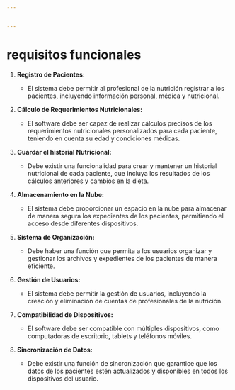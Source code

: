 ```yaml
---


---
```


<h1 id="requisitos-funcionales">requisitos funcionales</h1>
<ol>
<li>
<p><strong>Registro de Pacientes:</strong></p>
<ul>
<li>El sistema debe permitir al profesional de la nutrición registrar a los pacientes, incluyendo información personal, médica y nutricional.</li>
</ul>
</li>
<li>
<p><strong>Cálculo de Requerimientos Nutricionales:</strong></p>
<ul>
<li>El software debe ser capaz de realizar cálculos precisos de los requerimientos nutricionales personalizados para cada paciente, teniendo en cuenta su edad y condiciones médicas.</li>
</ul>
</li>
<li>
<p><strong>Guardar el historial Nutricional:</strong></p>
<ul>
<li>Debe existir una funcionalidad para crear y mantener un historial nutricional de cada paciente, que incluya los resultados de los cálculos anteriores y cambios en la dieta.</li>
</ul>
</li>
<li>
<p><strong>Almacenamiento en la Nube:</strong></p>
<ul>
<li>El sistema debe proporcionar un espacio en la nube para almacenar de manera segura los expedientes de los pacientes, permitiendo el acceso desde diferentes dispositivos.</li>
</ul>
</li>
<li>
<p><strong>Sistema de Organización:</strong></p>
<ul>
<li>Debe haber una función que permita a los usuarios organizar y gestionar los archivos y expedientes de los pacientes de manera eficiente.</li>
</ul>
</li>
<li>
<p><strong>Gestión de Usuarios:</strong></p>
<ul>
<li>El sistema debe permitir la gestión de usuarios, incluyendo la creación y eliminación de cuentas de profesionales de la nutrición.</li>
</ul>
</li>
<li>
<p><strong>Compatibilidad de Dispositivos:</strong></p>
<ul>
<li>El software debe ser compatible con múltiples dispositivos, como computadoras de escritorio, tablets y teléfonos móviles.</li>
</ul>
</li>
<li>
<p><strong>Sincronización de Datos:</strong></p>
<ul>
<li>Debe existir una función de sincronización que garantice que los datos de los pacientes estén actualizados y disponibles en todos los dispositivos del usuario.</li>
</ul>
</li>
</ol>
<blockquote></blockquote>

